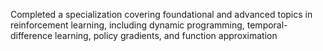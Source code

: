 Completed a specialization covering foundational and advanced topics in reinforcement learning, including dynamic
programming, temporal-difference learning, policy gradients, and function approximation
